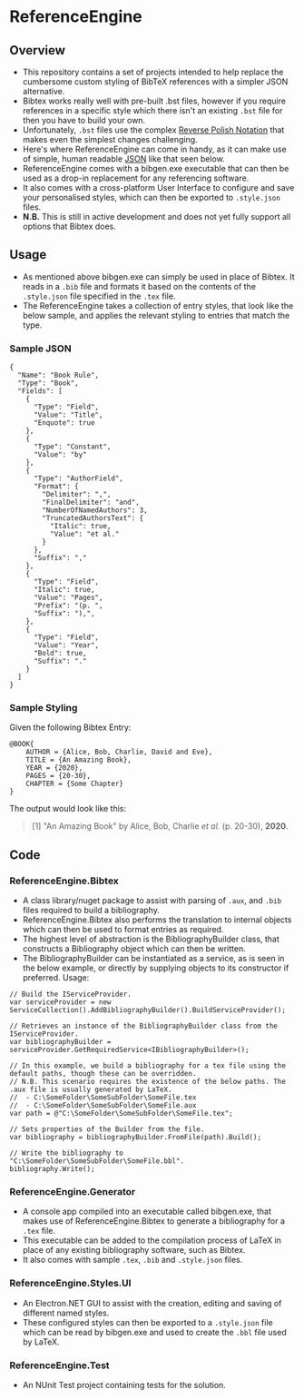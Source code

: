 # ReferenceEngine

## Overview
* This repository contains a set of projects intended to help replace the cumbersome custom styling of BibTeX references with a simpler JSON alternative.
* Bibtex works really well with pre-built .bst files, however if you require references in a specific style which there isn't an existing `.bst` file for then you have to build your own.
* Unfortunately, `.bst` files use the complex [Reverse Polish Notation](https://en.wikipedia.org/wiki/Reverse_Polish_notation) that makes even the simplest changes challenging.
* Here's where ReferenceEngine can come in handy, as it can make use of simple, human readable [JSON](https://en.wikipedia.org/wiki/JSON) like that seen below.
* ReferenceEngine comes with a bibgen.exe executable that can then be used as a drop-in replacement for any referencing software.
* It also comes with a cross-platform User Interface to configure and save your personalised styles, which can then be exported to `.style.json` files.
* **N.B.** This is still in active development and does not yet fully support all options that Bibtex does.

## Usage
* As mentioned above bibgen.exe can simply be used in place of Bibtex. It reads in a `.bib` file and formats it based on the contents of the `.style.json` file specified in the `.tex` file.
* The ReferenceEngine takes a collection of entry styles, that look like the below sample, and applies the relevant styling to entries that match the type.

### Sample JSON
```
{
  "Name": "Book Rule",
  "Type": "Book",
  "Fields": [
	{
	  "Type": "Field",
	  "Value": "Title",
	  "Enquote": true
	},
	{
	  "Type": "Constant",
	  "Value": "by"
	},
	{
	  "Type": "AuthorField",
	  "Format": {
		"Delimiter": ",",
		"FinalDelimiter": "and",
		"NumberOfNamedAuthors": 3,
		"TruncatedAuthorsText": {
		  "Italic": true,
		  "Value": "et al."
		}
	  },
	  "Suffix": ","
	},
	{
	  "Type": "Field",
	  "Italic": true,
	  "Value": "Pages",
	  "Prefix": "(p. ",
	  "Suffix": "),",
	},
	{
	  "Type": "Field",
	  "Value": "Year",
	  "Bold": true,
	  "Suffix": "."
	}
  ]
}
```

### Sample Styling
Given the following Bibtex Entry:
```
@BOOK{
	AUTHOR = {Alice, Bob, Charlie, David and Eve},
	TITLE = {An Amazing Book},
	YEAR = {2020},
	PAGES = {20-30},
	CHAPTER = {Some Chapter}
}
```
The output would look like this:
> [1] "An Amazing Book" by Alice, Bob, Charlie *et al.* (p. 20-30), **2020**.

## Code

### ReferenceEngine.Bibtex
* A class library/nuget package to assist with parsing of `.aux`, and `.bib` files required to build a bibliography.
* ReferenceEngine.Bibtex also performs the translation to internal objects which can then be used to format entries as required.
* The highest level of abstraction is the BibliographyBuilder class, that constructs a Bibliography object which can then be written.
* The BibliographyBuilder can be instantiated as a service, as is seen in the below example, or directly by supplying objects to its constructor if preferred.
Usage:
```
// Build the IServiceProvider.
var serviceProvider = new ServiceCollection().AddBibliographyBuilder().BuildServiceProvider();

// Retrieves an instance of the BibliographyBuilder class from the IServiceProvider.
var bibliographyBuilder = serviceProvider.GetRequiredService<IBibliographyBuilder>();

// In this example, we build a bibliography for a tex file using the default paths, though these can be overridden.
// N.B. This scenario requires the existence of the below paths. The .aux file is usually generated by LaTeX.
//	- C:\SomeFolder\SomeSubFolder\SomeFile.tex
//	- C:\SomeFolder\SomeSubFolder\SomeFile.aux
var path = @"C:\SomeFolder\SomeSubFolder\SomeFile.tex";

// Sets properties of the Builder from the file.
var bibliography = bibliographyBuilder.FromFile(path).Build();

// Write the bibliography to "C:\SomeFolder\SomeSubFolder\SomeFile.bbl".
bibliography.Write();
```

### ReferenceEngine.Generator
* A console app compiled into an executable called bibgen.exe, that makes use of ReferenceEngine.Bibtex to generate a bibliography for a `.tex` file.
* This executable can be added to the compilation process of LaTeX in place of any existing bibliography software, such as Bibtex.
* It also comes with sample `.tex`, `.bib` and `.style.json` files.

### ReferenceEngine.Styles.UI
* An Electron.NET GUI to assist with the creation, editing and saving of different named styles.
* These configured styles can then be exported to a `.style.json` file which can be read by bibgen.exe and used to create the `.bbl` file used by LaTeX.

### ReferenceEngine.Test
* An NUnit Test project containing tests for the solution.